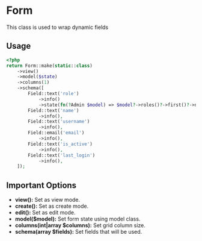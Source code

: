 # Form

This class is used to wrap dynamic fields

## Usage

```php
<?php
return Form::make(static::class)
    ->view()
    ->model($state)
    ->columns(1)
    ->schema([
        Field::text('role')
            ->info()
            ->state(fn(?Admin $model) => $model?->roles()?->first()?->name),
        Field::text('name')
            ->info(),
        Field::text('username')
            ->info(),
        Field::email('email')
            ->info(),
        Field::text('is_active')
            ->info(),
        Field::text('last_login')
            ->info(),
    ]);
```

## Important Options

- **view():** Set as view mode.
- **create():** Set as create mode.
- **edit():** Set as edit mode.
- **model($model):** Set form state using model class.
- **columns(int|array $columns):** Set grid column size.
- **schema(array $fields):** Set fields that will be used.
